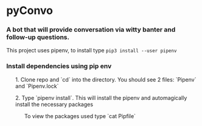 # pyConvo
<h3>A bot that will provide conversation via witty banter and follow-up questions. </h3>

This project uses pipenv, to install type `pip3 install --user pipenv`

### Install dependencies using pip env
<ul>1. Clone repo and `cd` into the directory. You should see 2 files: `Pipenv` and `Pipenv.lock`</ul>
<ul>2. Type `pipenv install`. This will install the pipenv and automagically install the necessary packages</ul>
<ul><ul>To view the packages used type `cat Pipfile`</ul></ul>


